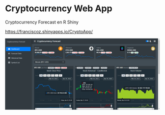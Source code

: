 # Cryptocurrency Web App

Cryptocurrency Forecast en R Shiny 

<https://franciscoz.shinyapps.io/CryptoApp/>

![](CryptoApp.png)
